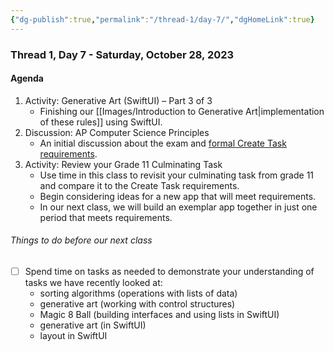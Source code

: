 ```yaml
---
{"dg-publish":true,"permalink":"/thread-1/day-7/","dgHomeLink":true}
---
```


### Thread 1, Day 7 - Saturday, October 28, 2023
#### Agenda
1. Activity: Generative Art (SwiftUI) – Part 3 of 3
	- Finishing our [[Images/Introduction to Generative Art\|implementation of these rules]] using SwiftUI.
1. Discussion: AP Computer Science Principles
	- An initial discussion about the exam and [formal Create Task requirements](https://apcentral.collegeboard.org/media/pdf/ap-csp-student-task-directions.pdf).
1. Activity: Review your Grade 11 Culminating Task
	- Use time in this class to revisit your culminating task from grade 11 and compare it to the Create Task requirements.
	- Begin considering ideas for a new app that will meet requirements.
	- In our next class, we will build an exemplar app together in just one period that meets requirements.
###### Things to do before our next class
- [ ] Spend time on tasks as needed to demonstrate your understanding of tasks we have recently looked at:
	- sorting algorithms (operations with lists of data)
	- generative art (working with control structures)
	- Magic 8 Ball (building interfaces and using lists in SwiftUI)
	- generative art (in SwiftUI)
	- layout in SwiftUI